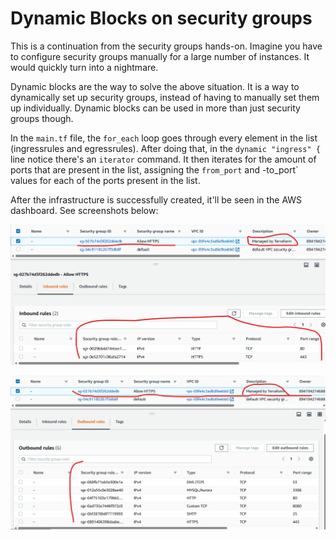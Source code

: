 # Dynamic Blocks on security groups

This is a continuation from the security groups hands-on. Imagine you have to configure security groups manually for a large number of instances. It would quickly turn into a nightmare.

Dynamic blocks are the way to solve the above situation. It is a way to dynamically set up security groups, instead of having to manually set them up individually. Dynamic blocks can be used in more than just security groups though.

In the `main.tf` file, the `for_each` loop goes through every element in the list (ingressrules and egressrules). After doing that, in the `dynamic "ingress" {` line notice there's an `iterator` command. It then iterates for the amount of ports that are present in the list, assigning the `from_port` and -to_port` values for each of the ports present in the list.

After the infrastructure is successfully created, it'll be seen in the AWS dashboard. See screenshots below:

![Inbound Rules](images/inbound.png)

![Outbound Rules](images/outbound.png)
